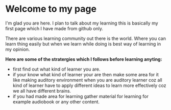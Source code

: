 # Welcome to my page 

I'm glad you are here. I plan to talk about my learning this is basically my first page which I have made from github only.

There are various learning community out there is the world. Where you can learn thing easily but when we learn while doing is best way of learning in my opinion.

**Here are some of the stratergies which I follows before learning anyting:**
- first find out what kind of learner you are.
- if your know what kind of learner your are then make some area for it  like making auditory environment when you are auditory learner coz all kind of learner have to apply different ideas to learn more effectively coz we all have different brains.
- if you had  made area for learning gather material for learning for example audiobook or any other content.
